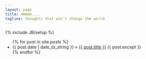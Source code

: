 ```yaml
---
layout: page
title: Hmmmm....
tagline: thoughts that won't change the world
---
```

{% include JB/setup %}

<ul class="posts">
  {% for post in site.posts %}
    <li>
	<span>{{ post.date | date_to_string }}</span> &raquo; 
	<a href="{{ BASE_PATH }}{{ post.url }}">{{ post.title }}</a>
	{{ post.except }}
    </li>
  {% endfor %}
</ul>


